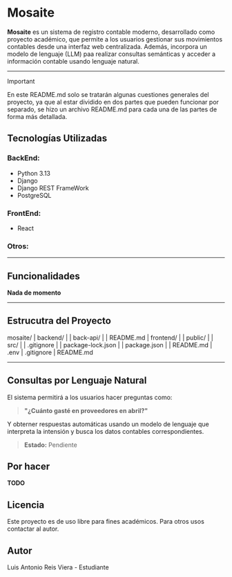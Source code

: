 # Mosaite

**Mosaite** es un sistema de registro contable moderno, desarrollado como proyecto académico, que permite a los usuarios gestionar sus movimientos contables desde una interfaz web centralizada. Además, incorpora un modelo de lenguaje (LLM) paa realizar consultas semánticas y acceder a información contable usando lenguaje natural.

---

>[!IMPORTANT]
> En este README.md solo se tratarán algunas cuestiones generales del proyecto, ya que al estar dividido en dos partes que pueden funcionar por separado, se hizo un archivo README.md para cada una de las partes de forma más detallada.

## Tecnologías Utilizadas

### BackEnd:

- Python 3.13
- Django
- Django REST FrameWork
- PostgreSQL

### FrontEnd:

- React

### Otros:

---

## Funcionalidades

__Nada de momento__

---

## Estrucutra del Proyecto

mosaite/
|   backend/
|   |   back-api/
|   |   README.md
|   frontend/
|   |   public/
|   |   src/
|   |   .gitignore
|   |   package-lock.json
|   |   package.json
|   |   README.md
|   .env
|   .gitignore
|   README.md

---

## Consultas por Lenguaje Natural

El sistema permitirá a los usuarios hacer preguntas como:

> __"¿Cuánto gasté en proveedores en abril?"__

Y obterner respuestas automáticas usando un modelo de lenguaje que interpreta la intensión y busca los datos contables correspondientes.

> **Estado:** Pendiente

## Por hacer

**TODO**

## Licencia

Este proyecto es de uso libre para fines académicos. Para otros usos contactar al autor.

## Autor

Luis Antonio Reis Viera - Estudiante